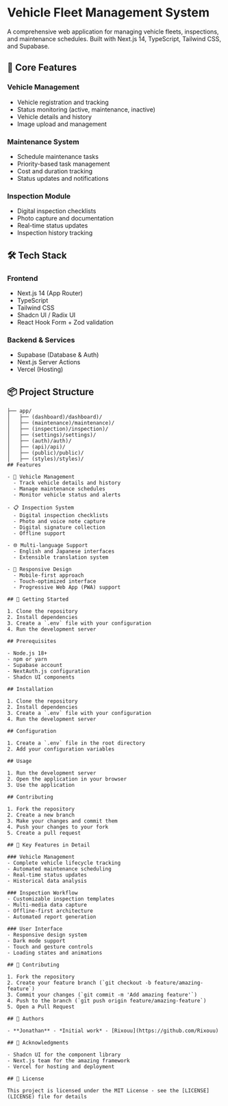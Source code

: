 # Vehicle Fleet Management System

A comprehensive web application for managing vehicle fleets, inspections, and maintenance schedules. Built with Next.js 14, TypeScript, Tailwind CSS, and Supabase.

## 🚀 Core Features

### Vehicle Management
- Vehicle registration and tracking
- Status monitoring (active, maintenance, inactive)
- Vehicle details and history
- Image upload and management

### Maintenance System
- Schedule maintenance tasks
- Priority-based task management
- Cost and duration tracking
- Status updates and notifications

### Inspection Module
- Digital inspection checklists
- Photo capture and documentation
- Real-time status updates
- Inspection history tracking

## 🛠 Tech Stack

### Frontend
- Next.js 14 (App Router)
- TypeScript
- Tailwind CSS
- Shadcn UI / Radix UI
- React Hook Form + Zod validation

### Backend & Services
- Supabase (Database & Auth)
- Next.js Server Actions
- Vercel (Hosting)

## 📦 Project Structure

```
├── app/
│   ├── (dashboard)/dashboard)/
│   ├── (maintenance)/maintenance)/
│   ├── (inspection)/inspection)/
│   ├── (settings)/settings)/
│   ├── (auth)/auth)/
│   ├── (api)/api)/
│   ├── (public)/public)/
│   ├── (styles)/styles)/
## Features

- 🚗 Vehicle Management
  - Track vehicle details and history
  - Manage maintenance schedules
  - Monitor vehicle status and alerts

- 📋 Inspection System
  - Digital inspection checklists
  - Photo and voice note capture
  - Digital signature collection
  - Offline support

- 🌐 Multi-language Support
  - English and Japanese interfaces
  - Extensible translation system

- 📱 Responsive Design
  - Mobile-first approach
  - Touch-optimized interface
  - Progressive Web App (PWA) support

## 🚀 Getting Started

1. Clone the repository
2. Install dependencies
3. Create a `.env` file with your configuration
4. Run the development server

## Prerequisites

- Node.js 18+
- npm or yarn
- Supabase account
- NextAuth.js configuration
- Shadcn UI components

## Installation

1. Clone the repository
2. Install dependencies
3. Create a `.env` file with your configuration
4. Run the development server

## Configuration

1. Create a `.env` file in the root directory
2. Add your configuration variables

## Usage

1. Run the development server
2. Open the application in your browser
3. Use the application

## Contributing

1. Fork the repository
2. Create a new branch
3. Make your changes and commit them
4. Push your changes to your fork
5. Create a pull request

## 🔑 Key Features in Detail

### Vehicle Management
- Complete vehicle lifecycle tracking
- Automated maintenance scheduling
- Real-time status updates
- Historical data analysis

### Inspection Workflow
- Customizable inspection templates
- Multi-media data capture
- Offline-first architecture
- Automated report generation

### User Interface
- Responsive design system
- Dark mode support
- Touch and gesture controls
- Loading states and animations

## 🤝 Contributing

1. Fork the repository
2. Create your feature branch (`git checkout -b feature/amazing-feature`)
3. Commit your changes (`git commit -m 'Add amazing feature'`)
4. Push to the branch (`git push origin feature/amazing-feature`)
5. Open a Pull Request

## 👥 Authors

- **Jonathan** - *Initial work* - [Rixouu](https://github.com/Rixouu)

## 🙏 Acknowledgments

- Shadcn UI for the component library
- Next.js team for the amazing framework
- Vercel for hosting and deployment

## 📝 License

This project is licensed under the MIT License - see the [LICENSE](LICENSE) file for details
